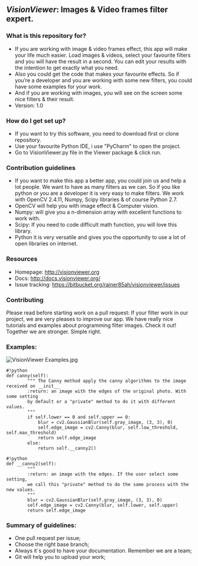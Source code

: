 ## ***VisionViewer***: Images & Video frames filter expert. ##


### What is this repository for? ###

* If you are working with image & video frames effect, this app will make your life much easier. Load images & videos, select your favourite filters and you will have the result in a second. You can edit your results with the intention to get exactly what you need. 
* Also you could get the code that makes your favourite effects. So if you’re a developer and you are working with some new filters, you could have some examples for your work. 
* And if you are working with images, you will see on the screen some nice filters & their result.
* Version: 1.0
### How do I get set up? ###
* If you want to try this software, you need to download first or clone repository.
* Use your favourite Python IDE, i use "PyCharm" to open the project. 
* Go to VisionViewer.py file in the Viewer package & click run.

### Contribution guidelines ###
* If you want to make this app a better app, you could join us and help a lot people. We want to have as many filters as we can. So if you like python or you are a developer it is very easy to make filters. We work with OpenCV 2.4.11, Numpy, Scipy libraries & of course Python 2.7. 
* OpenCV will help you with image effect & Computer vision.
* Numpy: will give you a n-dimension array with excellent functions to work with.
* Scipy: If you need to code difficult math function, you will love this library.
* Python it is very versatile and gives you the opportunity to use a lot of open libraries on internet.

### Resources
* Homepage: <http://visionviewer.org>
* Docs: <http://docs.visionviewer.org/>
* Issue tracking: <https://bitbucket.org/rainer85ah/visionviewer/issues>


### Contributing
Please read before starting work on a pull request:
If your filter work in our project, we are very pleases to improve our app.
We have really nice tutorials and examples about programming filter images. Check it out!
Together we are stronger. Simple right.

### Examples:
![VisionViewer Examples.jpg](https://bitbucket.org/repo/B5jE66/images/3078382406-VisionViewer%20Examples.jpg)

```
#!python
def canny(self):
        """ The Canny method apply the canny algorithms to the image received on __init__
        :return: an image with the edges of the original photo. With some setting 
        by default or a "private" method to do it with different values.
        """
        if self.lower == 0 and self.upper == 0:
            blur = cv2.GaussianBlur(self.gray_image, (3, 3), 0)
            self.edge_image = cv2.Canny(blur, self.low_threshold, self.max_threshold)
            return self.edge_image
        else:
            return self.__canny2()
```
```
#!python
def __canny2(self):
        """
        :return: an image with the edges. If the user select some setting, 
        we call this "private" method to do the same process with the new values.
        """
        blur = cv2.GaussianBlur(self.gray_image, (3, 3), 0)
        self.edge_image = cv2.Canny(blur, self.lower, self.upper)
        return self.edge_image
```


### Summary of guidelines:
* One pull request per issue;
* Choose the right base branch;
* Always it´s good to have your documentation. Remember we are a team;
* Git will help you to upload your work;